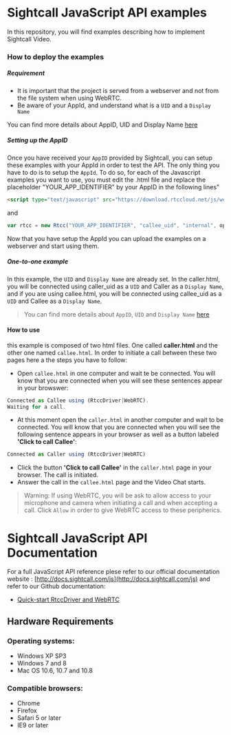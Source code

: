 # Sightcall JavaScript API examples 


In this repository, you will find examples describing how to implement Sightcall Video.


### How to deploy the examples

##### Requirement

- It is important that the project is served from a webserver and not from the file system when using WebRTC.
- Be aware of your AppId, and understand what is a ```UID``` and a ```Display Name```

You can find more details about AppID, UID and Display Name [here](https://docs.sightcall.com/GD/01_javascript/01_jsquickstart.html)

##### Setting up the AppID

Once you have received your ```AppID``` provided by Sightcall, you can setup these examples with your AppId in order to test the API. The only thing you have to do is to setup the ```AppId```.
To do so, for each of the Javascript examples you want to use, you must edit the .html file and
replace the placeholder "YOUR_APP_IDENTIFIER" by your AppID in the following lines"

```html
<script type="text/javascript" src="https://download.rtccloud.net/js/webappid/YOUR_APP_IDENTIFIER"></script>
```

and 

```JavaScript
var rtcc = new Rtcc("YOUR_APP_IDENTIFIER", "callee_uid", "internal", options);
```

Now that you have setup the AppId you can upload the examples on a webserver and start using them.

##### One-to-one example

In this example, the ```UID``` and ```Display Name``` are already set. 
In the caller.html, you will be connected using caller_uid as a ```UID``` and  Caller as a ```Display Name```, and if you are using callee.html, you will be connected using callee_uid as a ```UID``` and Callee as a ```Display Name```.

>You can find more details about ```AppID```, ```UID``` and ```Display Name``` [here](https://docs.sightcall.com/GD/01_javascript/01_jsquickstart.html)


#### How to use  

this example is composed of two html files. One called **caller.html** and the other one named ```callee.html```. In order to initiate a call between these two pages here a the steps you have to follow:

- Open ```callee.html``` in one computer and wait te be connected. You will know that you are connected when you will see these sentences appear in your browswer:

```JavaScript
Connected as Callee using (RtccDriver|WebRTC).
Waiting for a call.
```

- At this moment open the ```caller.html``` in another computer and wait  to be connected. You will know that you are connected when you will see the following sentence appears in your browser as well as a button labeled **'Click to call Callee'**:

```JavaScript
Connected as Caller using (RtccDriver|WebRTC)
```

- Click the button **'Click to call Callee'** in the ```caller.html``` page in your browser. The call is initiated.
- Answer the call in the ```callee.html``` page and the Video Chat starts.

>Warning: If using WebRTC, you will be ask to allow access to your microphone and camera when initiating a call and when accepting a call. Click ```Allow``` in order to give WebRTC access to these peripherics. 


# Sightcall JavaScript API Documentation

For a full JavaScript API reference plese refer to our official documentation website : [http://docs.sightcall.com/js](http://docs.sightcall.com/js) and refer to our Github documentation:

- [Quick-start RtccDriver and WebRTC](https://docs.sightcall.com/GD/01_javascript/01_jsquickstart.html)

## Hardware Requirements

### Operating systems:
* Windows XP SP3 <br/>
* Windows 7 and 8<br/>
* Mac OS 10.6, 10.7 and 10.8


### Compatible browsers:
* Chrome <br/>
* Firefox <br/>
* Safari 5 or later<br/>
* IE9 or later